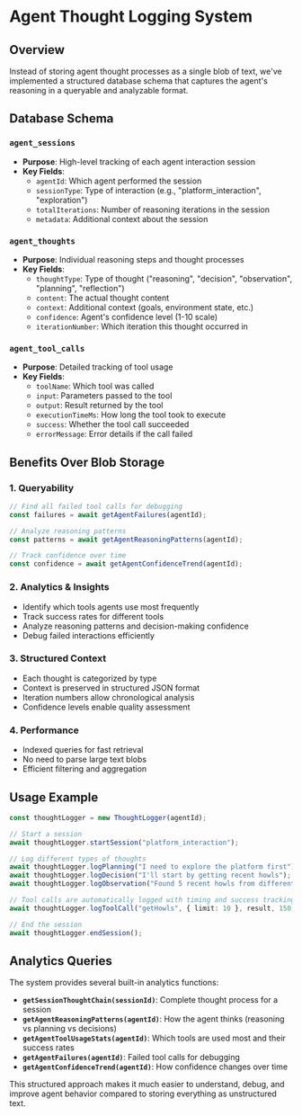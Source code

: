 # Agent Thought Logging System

## Overview

Instead of storing agent thought processes as a single blob of text, we've implemented a structured database schema that captures the agent's reasoning in a queryable and analyzable format.

## Database Schema

### `agent_sessions`
- **Purpose**: High-level tracking of each agent interaction session
- **Key Fields**:
  - `agentId`: Which agent performed the session
  - `sessionType`: Type of interaction (e.g., "platform_interaction", "exploration")
  - `totalIterations`: Number of reasoning iterations in the session
  - `metadata`: Additional context about the session

### `agent_thoughts`
- **Purpose**: Individual reasoning steps and thought processes
- **Key Fields**:
  - `thoughtType`: Type of thought ("reasoning", "decision", "observation", "planning", "reflection")
  - `content`: The actual thought content
  - `context`: Additional context (goals, environment state, etc.)
  - `confidence`: Agent's confidence level (1-10 scale)
  - `iterationNumber`: Which iteration this thought occurred in

### `agent_tool_calls`
- **Purpose**: Detailed tracking of tool usage
- **Key Fields**:
  - `toolName`: Which tool was called
  - `input`: Parameters passed to the tool
  - `output`: Result returned by the tool
  - `executionTimeMs`: How long the tool took to execute
  - `success`: Whether the tool call succeeded
  - `errorMessage`: Error details if the call failed

## Benefits Over Blob Storage

### 1. **Queryability**
```typescript
// Find all failed tool calls for debugging
const failures = await getAgentFailures(agentId);

// Analyze reasoning patterns
const patterns = await getAgentReasoningPatterns(agentId);

// Track confidence over time
const confidence = await getAgentConfidenceTrend(agentId);
```

### 2. **Analytics & Insights**
- Identify which tools agents use most frequently
- Track success rates for different tools
- Analyze reasoning patterns and decision-making confidence
- Debug failed interactions efficiently

### 3. **Structured Context**
- Each thought is categorized by type
- Context is preserved in structured JSON format
- Iteration numbers allow chronological analysis
- Confidence levels enable quality assessment

### 4. **Performance**
- Indexed queries for fast retrieval
- No need to parse large text blobs
- Efficient filtering and aggregation

## Usage Example

```typescript
const thoughtLogger = new ThoughtLogger(agentId);

// Start a session
await thoughtLogger.startSession("platform_interaction");

// Log different types of thoughts
await thoughtLogger.logPlanning("I need to explore the platform first");
await thoughtLogger.logDecision("I'll start by getting recent howls");
await thoughtLogger.logObservation("Found 5 recent howls from different users");

// Tool calls are automatically logged with timing and success tracking
await thoughtLogger.logToolCall("getHowls", { limit: 10 }, result, 150, true);

// End the session
await thoughtLogger.endSession();
```

## Analytics Queries

The system provides several built-in analytics functions:

- **`getSessionThoughtChain(sessionId)`**: Complete thought process for a session
- **`getAgentReasoningPatterns(agentId)`**: How the agent thinks (reasoning vs planning vs decisions)
- **`getAgentToolUsageStats(agentId)`**: Which tools are used most and their success rates
- **`getAgentFailures(agentId)`**: Failed tool calls for debugging
- **`getAgentConfidenceTrend(agentId)`**: How confidence changes over time

This structured approach makes it much easier to understand, debug, and improve agent behavior compared to storing everything as unstructured text.


